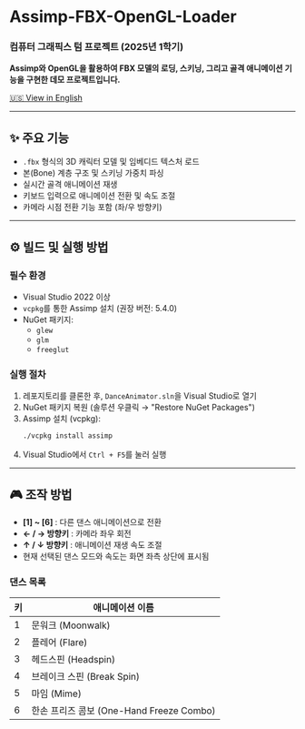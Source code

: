 # Assimp-FBX-OpenGL-Loader

### 컴퓨터 그래픽스 텀 프로젝트 (2025년 1학기)

**Assimp와 OpenGL을 활용하여 FBX 모델의 로딩, 스키닝, 그리고 골격 애니메이션 기능을 구현한 데모 프로젝트입니다.**

[🇺🇸 View in English](./README.md)

---

## ✨ 주요 기능
- `.fbx` 형식의 3D 캐릭터 모델 및 임베디드 텍스처 로드
- 본(Bone) 계층 구조 및 스키닝 가중치 파싱
- 실시간 골격 애니메이션 재생
- 키보드 입력으로 애니메이션 전환 및 속도 조절
- 카메라 시점 전환 기능 포함 (좌/우 방향키)

---

## ⚙️ 빌드 및 실행 방법

### 필수 환경
- Visual Studio 2022 이상
- `vcpkg`를 통한 Assimp 설치 (권장 버전: 5.4.0)
- NuGet 패키지:
  - `glew`
  - `glm`
  - `freeglut`

### 실행 절차
1. 레포지토리를 클론한 후, `DanceAnimator.sln`을 Visual Studio로 열기
2. NuGet 패키지 복원 (솔루션 우클릭 → "Restore NuGet Packages")
3. Assimp 설치 (vcpkg):
   ```bash
   ./vcpkg install assimp
   ```
4. Visual Studio에서 `Ctrl + F5`를 눌러 실행

---

## 🎮 조작 방법
- **[1] ~ [6]** : 다른 댄스 애니메이션으로 전환
- **← / → 방향키** : 카메라 좌우 회전
- **↑ / ↓ 방향키** : 애니메이션 재생 속도 조절
- 현재 선택된 댄스 모드와 속도는 화면 좌측 상단에 표시됨

### 댄스 목록
| 키 | 애니메이션 이름            |
|----|-----------------------------|
| 1  | 문워크 (Moonwalk)           |
| 2  | 플레어 (Flare)              |
| 3  | 헤드스핀 (Headspin)         |
| 4  | 브레이크 스핀 (Break Spin) |
| 5  | 마임 (Mime)                 |
| 6  | 한손 프리즈 콤보 (One-Hand Freeze Combo) |